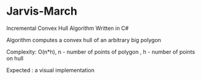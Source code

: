# Jarvis-March
Incremental Convex Hull Algorithm
Written in C#

Algorithm computes a convex hull of an arbitrary big polygon

Complexity: O(n*h), n - number of points of polygon
                  , h - number of points on hull
                  
Expected : a visual implementation
